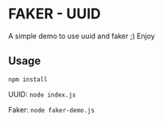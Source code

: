 # FAKER - UUID

A simple demo to use uuid and faker ;)
Enjoy


## Usage

`npm install`


UUID: `node index.js`  

Faker: `node faker-demo.js`
